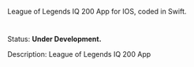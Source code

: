 League of Legends IQ 200 App for IOS, coded in Swift.

#
Status: **Under Development.**

Description: League of Legends IQ 200 App
